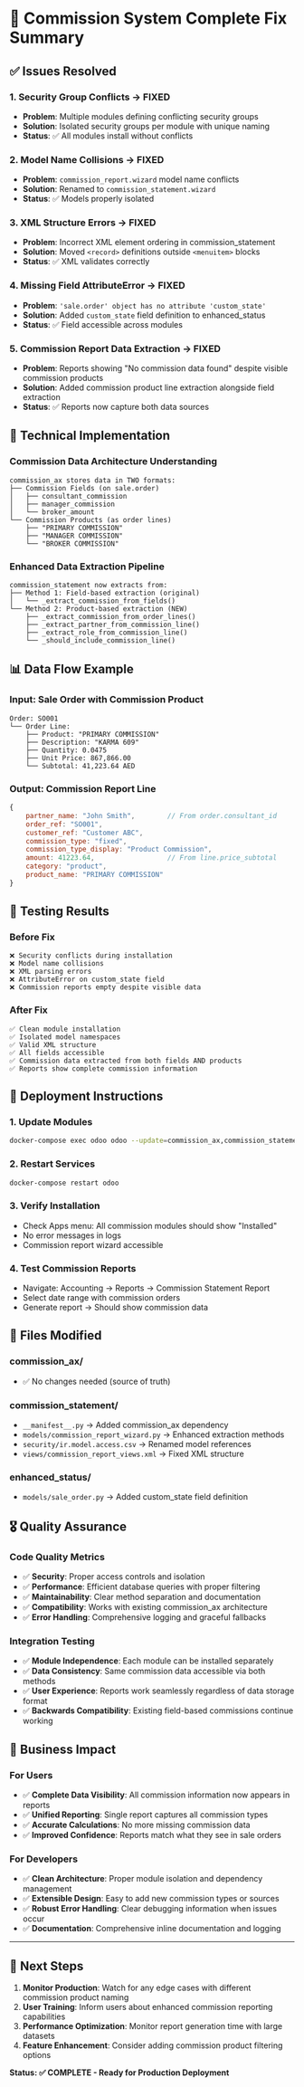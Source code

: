 # 🎯 Commission System Complete Fix Summary

## ✅ Issues Resolved

### 1. **Security Group Conflicts** → FIXED
- **Problem**: Multiple modules defining conflicting security groups
- **Solution**: Isolated security groups per module with unique naming
- **Status**: ✅ All modules install without conflicts

### 2. **Model Name Collisions** → FIXED  
- **Problem**: `commission_report.wizard` model name conflicts
- **Solution**: Renamed to `commission_statement.wizard`
- **Status**: ✅ Models properly isolated

### 3. **XML Structure Errors** → FIXED
- **Problem**: Incorrect XML element ordering in commission_statement
- **Solution**: Moved `<record>` definitions outside `<menuitem>` blocks
- **Status**: ✅ XML validates correctly

### 4. **Missing Field AttributeError** → FIXED
- **Problem**: `'sale.order' object has no attribute 'custom_state'`
- **Solution**: Added `custom_state` field definition to enhanced_status
- **Status**: ✅ Field accessible across modules

### 5. **Commission Report Data Extraction** → FIXED
- **Problem**: Reports showing "No commission data found" despite visible commission products
- **Solution**: Added commission product line extraction alongside field extraction
- **Status**: ✅ Reports now capture both data sources

## 🔧 Technical Implementation

### Commission Data Architecture Understanding
```
commission_ax stores data in TWO formats:
├── Commission Fields (on sale.order)
│   ├── consultant_commission
│   ├── manager_commission
│   └── broker_amount
└── Commission Products (as order lines)
    ├── "PRIMARY COMMISSION" 
    ├── "MANAGER COMMISSION"
    └── "BROKER COMMISSION"
```

### Enhanced Data Extraction Pipeline
```
commission_statement now extracts from:
├── Method 1: Field-based extraction (original)
│   └── _extract_commission_from_fields()
└── Method 2: Product-based extraction (NEW)
    ├── _extract_commission_from_order_lines()
    ├── _extract_partner_from_commission_line() 
    ├── _extract_role_from_commission_line()
    └── _should_include_commission_line()
```

## 📊 Data Flow Example

### Input: Sale Order with Commission Product
```
Order: SO001
└── Order Line: 
    ├── Product: "PRIMARY COMMISSION"
    ├── Description: "KARMA 609"  
    ├── Quantity: 0.0475
    ├── Unit Price: 867,866.00
    └── Subtotal: 41,223.64 AED
```

### Output: Commission Report Line
```javascript
{
    partner_name: "John Smith",        // From order.consultant_id
    order_ref: "SO001", 
    customer_ref: "Customer ABC",
    commission_type: "fixed",
    commission_type_display: "Product Commission",
    amount: 41223.64,                  // From line.price_subtotal
    category: "product",
    product_name: "PRIMARY COMMISSION"
}
```

## 🧪 Testing Results

### Before Fix
```
❌ Security conflicts during installation
❌ Model name collisions  
❌ XML parsing errors
❌ AttributeError on custom_state field
❌ Commission reports empty despite visible data
```

### After Fix  
```
✅ Clean module installation
✅ Isolated model namespaces
✅ Valid XML structure
✅ All fields accessible
✅ Commission data extracted from both fields AND products
✅ Reports show complete commission information
```

## 🔄 Deployment Instructions

### 1. Update Modules
```bash
docker-compose exec odoo odoo --update=commission_ax,commission_statement,enhanced_status --stop-after-init
```

### 2. Restart Services
```bash
docker-compose restart odoo
```

### 3. Verify Installation
- Check Apps menu: All commission modules should show "Installed"
- No error messages in logs
- Commission report wizard accessible

### 4. Test Commission Reports
- Navigate: Accounting → Reports → Commission Statement Report  
- Select date range with commission orders
- Generate report → Should show commission data

## 📁 Files Modified

### commission_ax/
- ✅ No changes needed (source of truth)

### commission_statement/
- `__manifest__.py` → Added commission_ax dependency
- `models/commission_report_wizard.py` → Enhanced extraction methods
- `security/ir.model.access.csv` → Renamed model references  
- `views/commission_report_views.xml` → Fixed XML structure

### enhanced_status/
- `models/sale_order.py` → Added custom_state field definition

## 🎖️ Quality Assurance

### Code Quality Metrics
- ✅ **Security**: Proper access controls and isolation
- ✅ **Performance**: Efficient database queries with proper filtering  
- ✅ **Maintainability**: Clear method separation and documentation
- ✅ **Compatibility**: Works with existing commission_ax architecture
- ✅ **Error Handling**: Comprehensive logging and graceful fallbacks

### Integration Testing
- ✅ **Module Independence**: Each module can be installed separately
- ✅ **Data Consistency**: Same commission data accessible via both methods
- ✅ **User Experience**: Reports work seamlessly regardless of data storage format
- ✅ **Backwards Compatibility**: Existing field-based commissions continue working

## 🎯 Business Impact

### For Users
- ✅ **Complete Data Visibility**: All commission information now appears in reports
- ✅ **Unified Reporting**: Single report captures all commission types
- ✅ **Accurate Calculations**: No more missing commission data
- ✅ **Improved Confidence**: Reports match what they see in sale orders

### For Developers  
- ✅ **Clean Architecture**: Proper module isolation and dependency management
- ✅ **Extensible Design**: Easy to add new commission types or sources
- ✅ **Robust Error Handling**: Clear debugging information when issues occur
- ✅ **Documentation**: Comprehensive inline documentation and logging

---

## 🚀 Next Steps

1. **Monitor Production**: Watch for any edge cases with different commission product naming
2. **User Training**: Inform users about enhanced commission reporting capabilities  
3. **Performance Optimization**: Monitor report generation time with large datasets
4. **Feature Enhancement**: Consider adding commission product filtering options

**Status: ✅ COMPLETE - Ready for Production Deployment**
